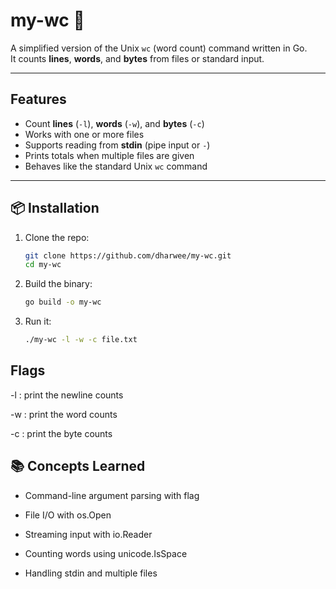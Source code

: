 # my-wc 📝

A simplified version of the Unix `wc` (word count) command written in Go.  
It counts **lines**, **words**, and **bytes** from files or standard input.

---

## Features
- Count **lines** (`-l`), **words** (`-w`), and **bytes** (`-c`)
- Works with one or more files
- Supports reading from **stdin** (pipe input or `-`)
- Prints totals when multiple files are given
- Behaves like the standard Unix `wc` command

---

## 📦 Installation

1. Clone the repo:
   ```bash
   git clone https://github.com/dharwee/my-wc.git
   cd my-wc
   ```
2. Build the binary:
    ```bash
    go build -o my-wc
    ```
3. Run it:
    ```bash
    ./my-wc -l -w -c file.txt
    ```

## Flags

-l : print the newline counts

-w : print the word counts

-c : print the byte counts

## 📚 Concepts Learned

- Command-line argument parsing with flag

- File I/O with os.Open

- Streaming input with io.Reader

- Counting words using unicode.IsSpace

- Handling stdin and multiple files


